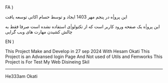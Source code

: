 FA )

این پرو|ه در پنجم مهر 1403 ایجاد و توسط حسام اکاتی توسعه یافت

این پرو|ه یک صفحه ورود کاربر است که از تکتولو|ی استفاده نشده است صرفا فقط به چالش کشیدن
مهارت های وبب گرایی

EN )

This Project Make and Develop in 27 sep 2024 With Hesam Okati
This Project is an Advansed login Page And Not used of Utils and Femworks
This Project is For Test My Web Disineing Skil

----------------------------------------------------------

He333am Okati